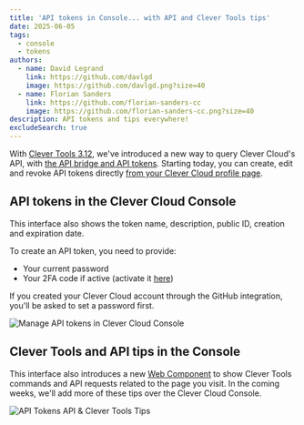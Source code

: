 ```yaml
---
title: 'API tokens in Console... with API and Clever Tools tips'
date: 2025-06-05
tags:
  - console
  - tokens
authors:
  - name: David Legrand
    link: https://github.com/davlgd
    image: https://github.com/davlgd.png?size=40
  - name: Florian Sanders
    link: https://github.com/florian-sanders-cc
    image: https://github.com/florian-sanders-cc.png?size=40
description: API tokens and tips everywhere!
excludeSearch: true
---
```


With [Clever Tools 3.12](/developers/changelog/2025/03-07-clever-tools-3.12/), we've introduced a new way to query Clever Cloud's API, with [the API bridge and API tokens](/developers/api/howto/#api-tokens). Starting today, you can create, edit and revoke API tokens directly [from your Clever Cloud profile page](https://console.clever-cloud.com/users/me/api-tokens).

## API tokens in the Clever Cloud Console

This interface also shows the token name, description, public ID, creation and expiration date.

To create an API token, you need to provide:

- Your current password
- Your 2FA code if active (activate it [here](https://console.clever-cloud.com/users/me/authentication))

If you created your Clever Cloud account through the GitHub integration, you'll be asked to set a password first.

![Manage API tokens in Clever Cloud Console](/images/changelog/console-api-tokens.webp)

## Clever Tools and API tips in the Console

This interface also introduces a new [Web Component](https://www.clever-cloud.com/developers/clever-components) to show Clever Tools commands and API requests related to the page you visit. In the coming weeks, we'll add more of these tips over the Clever Cloud Console.

![API Tokens API & Clever Tools Tips](/images/changelog/console-api-tokens-tips.webp)

